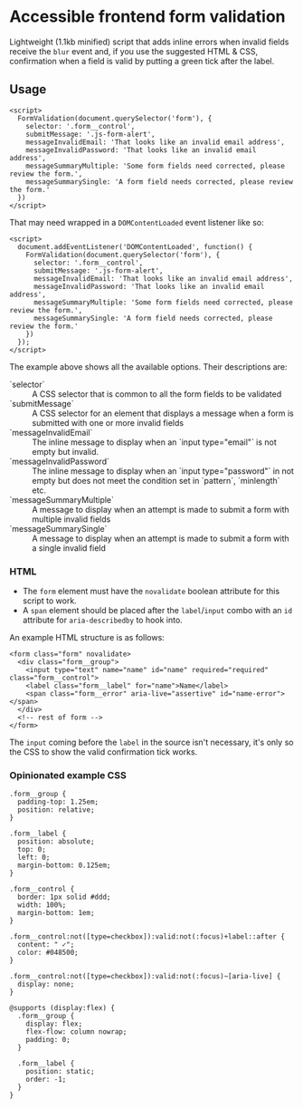 # Accessible frontend form validation

Lightweight (1.1kb minified) script that adds inline errors when invalid fields receive the `blur` event and, if you use the suggested HTML & CSS, confirmation when a field is valid by putting a green tick after the label.

## Usage

```
<script>
  FormValidation(document.querySelector('form'), {
    selector: '.form__control',
    submitMessage: '.js-form-alert',
    messageInvalidEmail: 'That looks like an invalid email address',
    messageInvalidPassword: 'That looks like an invalid email address',
    messageSummaryMultiple: 'Some form fields need corrected, please review the form.',
    messageSummarySingle: 'A form field needs corrected, please review the form.'
  })
</script>
```

That may need wrapped in a `DOMContentLoaded` event listener like so:

```
<script>
  document.addEventListener('DOMContentLoaded', function() {
    FormValidation(document.querySelector('form'), {
      selector: '.form__control',
      submitMessage: '.js-form-alert',
      messageInvalidEmail: 'That looks like an invalid email address',
      messageInvalidPassword: 'That looks like an invalid email address',
      messageSummaryMultiple: 'Some form fields need corrected, please review the form.',
      messageSummarySingle: 'A form field needs corrected, please review the form.'
    })
  });
</script>
```

The example above shows all the available options. Their descriptions are:

<dl>
<dt>`selector`</dt>
<dd>A CSS selector that is common to all the form fields to be validated</dd>

<dt>`submitMessage`</dt>
<dd>A CSS selector for an element that displays a message when a form is submitted with one or more invalid fields</dd>

<dt>`messageInvalidEmail`</dt>
<dd>The inline message to display when an `input type="email"` is not empty but invalid.

<dt>`messageInvalidPassword`</dt>
<dd>The inline message to display when an `input type="password"` in not empty but does not meet the condition set in `pattern`, `minlength` etc.

<dt>`messageSummaryMultiple`</dt>
<dd>A message to display when an attempt is made to submit a form with multiple invalid fields</dd>

<dt>`messageSummarySingle`</dt>
<dd>A message to display when an attempt is made to submit a form with a single invalid field</dd>

### HTML

- The `form` element must have the `novalidate` boolean attribute for this script to work.
- A `span` element should be placed after the `label`/`input` combo with an `id` attribute for `aria-describedby` to hook into.

An example HTML structure is as follows:

```
<form class="form" novalidate>
  <div class="form__group">
    <input type="text" name="name" id="name" required="required" class="form__control">
    <label class="form__label" for="name">Name</label>
    <span class="form__error" aria-live="assertive" id="name-error"></span>
  </div>
  <!-- rest of form -->
</form>
```

The `input` coming before the `label` in the source isn't necessary, it's only so the CSS to show the valid confirmation tick works.

### Opinionated example CSS

```
.form__group {
  padding-top: 1.25em;
  position: relative;
}

.form__label {
  position: absolute;
  top: 0;
  left: 0;
  margin-bottom: 0.125em;
}

.form__control {
  border: 1px solid #ddd;
  width: 100%;
  margin-bottom: 1em;
}

.form__control:not([type=checkbox]):valid:not(:focus)+label::after {
  content: " ✓";
  color: #048500;
}

.form__control:not([type=checkbox]):valid:not(:focus)~[aria-live] {
  display: none;
}

@supports (display:flex) {
  .form__group {
    display: flex;
    flex-flow: column nowrap;
    padding: 0;
  }

  .form__label {
    position: static;
    order: -1;
  }
}
```
